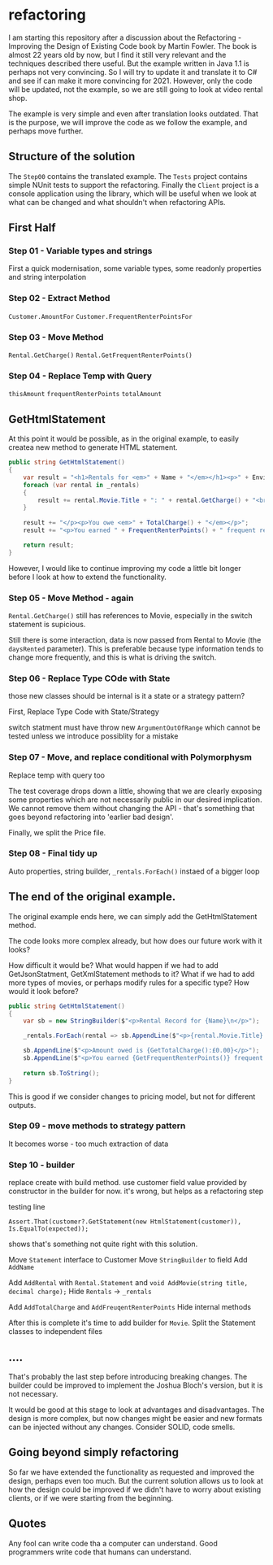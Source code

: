 # refactoring

I am starting this repository after a discussion about the Refactoring - Improving the Design of Existing Code book by Martin Fowler. The book is almost 22 years old by now, but I find it still very relevant and the techniques described there useful. But the example written in Java 1.1 is perhaps not very convincing. So I will try to update it and translate it to C# and see if can make it more convincing for 2021. However, only the code will be updated, not the example, so we are still going to look at video rental shop. 

The example is very simple and even after translation looks outdated. That is the purpose, we will improve the code as we follow the example, and perhaps move further. 

## Structure of the solution

The `Step00` contains the translated example. The `Tests` project contains simple NUnit tests to support the refactoring. Finally the `Client` project is a console application using the library, which will be useful when we look at what can be changed and what shouldn't when refactoring APIs. 

## First Half

### Step 01 - Variable types and strings 

First a quick modernisation, some variable types, some readonly properties and string interpolation

### Step 02 - Extract Method

`Customer.AmountFor`
`Customer.FrequentRenterPointsFor`

### Step 03 - Move Method

`Rental.GetCharge()`
`Rental.GetFrequentRenterPoints()`

### Step 04 - Replace Temp with Query

`thisAmount`
`frequentRenterPoints`
`totalAmount`

## GetHtmlStatement

At this point it would be possible, as in the original example, to easily createa new method to generate HTML statement.

```c#
public string GetHtmlStatement()
{
	var result = "<h1>Rentals for <em>" + Name + "</em></h1><p>" + Environment.NewLine;
	foreach (var rental in _rentals)
	{
		result += rental.Movie.Title + ": " + rental.GetCharge() + "<br>" + Environment.NewLine;
	}
	
	result += "</p><p>You owe <em>" + TotalCharge() + "</em></p>";
	result += "<p>You earned " + FrequentRenterPoints() + " frequent renter points</p>";

	return result;
}
```

However, I would like to continue improving my code a little bit longer before I look at how to extend the functionality. 

### Step 05 - Move Method - again

`Rental.GetCharge()` still has references to Movie, especially in the switch statement is supicious. 

Still there is some interaction, data is now passed from Rental to Movie (the `daysRented` parameter). This is preferable because type information tends to change more frequently, and this is what is driving the switch. 

### Step 06 - Replace Type COde with State

those new classes should be internal
is it a state or a strategy pattern? 

First, Replace Type Code with State/Strategy

switch statment must have throw new `ArgumentOutOfRange` which cannot be tested unless we introduce possiblity for a mistake
 
### Step 07 - Move, and replace conditional with Polymorphysm

Replace temp with query too

The test coverage drops down a little, showing that we are clearly exposing some properties which are not necessarily public in our desired implication. We cannot remove them without changing the API - that's something that goes beyond refactoring into 'earlier bad design'. 

Finally, we split the Price file.

### Step 08 - Final tidy up

Auto properties, string builder, `_rentals.ForEach()` instaed of a bigger loop

## The end of the original example. 

The original example ends here, we can simply add the GetHtmlStatement method. 

The code looks more complex already, but how does our future work with it looks? 

How difficult it would be? What would happen if we had to add GetJsonStatment, GetXmlStatement methods to it? What if we had to add more types of movies, or perhaps modify rules for a specific type? How would it look before? 

```c#
public string GetHtmlStatement()
{
	var sb = new StringBuilder($"<p>Rental Record for {Name}\n</p>");

	_rentals.ForEach(rental => sb.AppendLine($"<p>{rental.Movie.Title} for {rental.GetCharge():£0.00}</p>"));

	sb.AppendLine($"<p>Amount owed is {GetTotalCharge():£0.00}</p>");
	sb.AppendLine($"<p>You earned {GetFrequentRenterPoints()} frequent renter points</p>");
	
	return sb.ToString();
}
```

This is good if we consider changes to pricing model, but not for different outputs. 



### Step 09 - move methods to strategy pattern 

It becomes worse - too much extraction of data

### Step 10 - builder 

replace create with build method. use customer field value provided by constructor in the builder for now. it's wrong, but helps as a refactoring step

testing line
```
Assert.That(customer?.GetStatement(new HtmlStatement(customer)), Is.EqualTo(expected));
```
shows that's something not quite right with this solution.

Move `Statement` interface to Customer 
Move `StringBuilder` to field
Add `AddName`

Add `AddRental` with `Rental.Statement` and `void AddMovie(string title, decimal charge);`
Hide `Rentals` -> `_rentals`

Add `AddTotalCharge` and `AddFreuqentRenterPoints`
Hide internal methods

After this is complete it's time to add builder for `Movie`. 
Split the Statement classes to independent files

## ....

That's probably the last step before introducing breaking changes. The builder could be improved to implement the Joshua Bloch's version, but it is not necessary. 

It would be good at this stage to look at advantages and disadvantages. The design is more complex, but now changes might be easier and new formats can be injected without any changes. Consider SOLID, code smells. 

## Going beyond simply refactoring 

So far we have extended the functionality as requested and improved the design, perhaps even too much. But the current solution allows us to look at how the design could be improved if we didn't have to worry about existing clients, or if we were starting from the beginning. 




## Quotes

Any fool can write code tha a computer can understand. Good programmers write code that humans can understand. 
